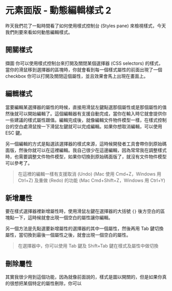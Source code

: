 # 元素面版 - 動態編輯樣式 2
昨天我們花了一點時間看了如何使用樣式控制台 (Styles pane) 來檢視樣式，今天我們則要來看如何動態編輯樣式。

## 開關樣式
擷圖
你可以使用樣式控制台來打開及關閉某個選擇器 (CSS selectors) 的樣式，當你的滑鼠移到選擇器的區塊時，你就會看到每一個樣式屬性的前面出現了一個 checkbox 
你可以打開及關閉這個屬性，並且效果會馬上出現在畫面上。


## 編輯樣式
當要編輯某選擇器的屬性的時候，直接用滑鼠左鍵點選那個屬性或是那個屬性的值然後就可以開始編輯了。這個編輯器有支援自動完成，當你在輸入時它就會提供你
一些建議的樣式屬性跟值。編輯完成後，就像編輯文件物件模型一樣，在樣式控制台的空白處滑鼠按一下滑鼠左鍵就可以完成編輯。如果你想取消編輯，可以使用 ESC 鍵。

另一個編輯的方式是點選該選擇器的樣式來源，這時候開發者工具會帶你到原始碼面版，然後你就可以在這裡編輯。我自己很少在這邊編輯，因為常常我在調整樣式
時，也需要調整文件物件模型，如果你切換到原始碼面版了，就沒有文件物件模型可以參考了。

> 在這裡的編輯一樣有支援取消 (Undo) (Mac 使用 Cmd+Z，Windows 用 Ctrl+Z) 及重做 (Redo) 的功能 (Mac Cmd+Shift+Z，Windows 用 Ctrl+Y)  

## 新增屬性
要在樣式選擇器裡新增屬性時，使用滑鼠左鍵在選擇器的大括號 `{}` 後方空白的區塊點一下，這時候就會出現一個空白的屬性讓你編輯。

另一個方法是先點選要新增屬性的選擇器的其中一個屬性，然後再用 Tab 鍵切換屬性，當切換到最後一個屬性之後，就會出現一個空白的屬性。

> 在選擇器中，你可以使用 Tab 鍵及 Shift+Tab 鍵在樣式及屬性中做切換

## 刪除屬性
其實我很少用到這個功能，因為就像前面說的，樣式是圖以開關的，但是如果你真的很想把某個特定的屬性刪除，你可以

